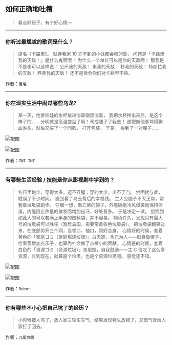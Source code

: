 ## 如何正确地吐槽

> 看点好段子，有个好心情～


 
---

### 你听过最尴尬的歌词是什么？

> 提名《卡路里》。
> 就连我家 10 岁不到的小妹都会唱的歌，
> 问题是「卡路里我的天敌！」是什么鬼啊喂！
> 为什么一个单位可以是你的天敌啊！
> 那我是不是也可以这样说：
> 公斤我的天敌！
> 米我的天敌！
> 秒我的天敌！
> 特斯拉我的天敌！
> 西弗我的天敌！
> 还不是欺负你们对卡路里不熟。


作者：`夏曦`

---

### 你在现实生活中闹过哪些乌龙?

> 某一天，他爹把娃的水杯放进消毒锅里消毒，
> 我把水杯拎出来后，是这个样子的……
> 分明就是高温变型了啊！弯成腰子了我去！
> 遂把娃他爹骂得狗血淋头，然后又买了一个同款，
> 打开包装，
> 于是，
> 得到了一对腰子……



![配图](http://pic1.zhimg.com/70/v2-ee11b6723495d15b70fb08a178981550_b.jpg)



![配图](http://pic2.zhimg.com/70/v2-642595750a224f4fcdc62ecb2bc54311_b.jpg)


作者：`TNT TNT`

---

### 有哪些生活经验 / 技能是你从影视剧中学到的？

> 冬日里跑步，穿得太多，迈不开腿；穿的太少，出不了门。
> 尝困扰与此，耽误了不少时间。
> 直到看了乌云背后的幸福线。
> 主人公脑子不大正常，常套着垃圾袋跑步。
> 仔细一想，聚乙烯的袋子，外能隔绝冷风侵袭而保持体温，内能阻止热量的散发而增加出汗，好处甚多。
> 于是决定一试。
> 但找到如此大的可以套满上半身的塑料袋，并不容易。
> 物色许久，发现只有最大号的垃圾袋可以胜任（暂居岛国，需要常备各色垃圾袋）。
> 把垃圾袋翻转过来，在底部剪开三个洞，当领口、袖口，刚好合身。
> 心情好的时候，套着黄色的「家庭ゴミ（家庭燃烧垃圾）」白天跑，舍己为人——献身做傻子，给看客增加点乐子，也算为社会做了点微小的贡献。
> 心情差的时候，套着白色的「資源ゴミ（资源垃圾）」夜里跑，自我鼓励——主 C 位吃了这么多资源，长到现在，就算是个垃圾，也是个资源垃圾吧。
> 感觉还不错。



![配图](http://pic3.zhimg.com/70/v2-8f80ea3264d70dee3d8d7c43f03c7e16_b.jpg)



![配图](http://pic1.zhimg.com/70/v2-5ed2c91c0594998a03707cba44f5bfdc_b.jpg)


作者：`Rehor`

---

### 你有哪些不小心把自己坑了的经历？

> 小时候被人骂了，放人家三轮车车气，结果发现特么放错了，又借气管给人家打了回去。


作者：`几厘方圆`
